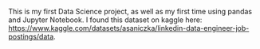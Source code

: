 This is my first Data Science project, as well as my first time using pandas and Jupyter Notebook. 
I found this dataset on kaggle here: https://www.kaggle.com/datasets/asaniczka/linkedin-data-engineer-job-postings/data.
